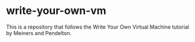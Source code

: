 # write-your-own-vm
This is a repository that follows the Write Your Own Virtual Machine tutorial by Meiners and Pendelton.

